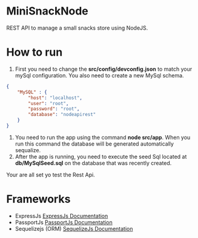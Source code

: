 # MiniSnackNode
REST API to manage a small snacks store using NodeJS.

# How to run

1. First you need  to change the **src/config/devconfig.json** to match your mySql configuration. You also need to create a new MySql schema.
```json
{
    "MySQL" : {
        "host": "localhost",
        "user": "root",
        "password": "root",
        "database": "nodeapirest"
    }
}
```
1. You need to run the app using the command **node src/app**. When you run this command the database  will be generated automatically
sequalize.
1. After the app is  running, you need to execute the seed Sql located at **db/MySqlSeed.sql** on the database that was recently created.

Your  are all set yo test the Rest Api.

# Frameworks
* ExpressJs [ExpressJs Documentation](https://expressjs.com/)
* PassportJs [PassportJs Documentation](http://www.passportjs.org)
* Sequelizejs (ORM) [SequelizeJs Documentation](http://docs.sequelizejs.com/)
